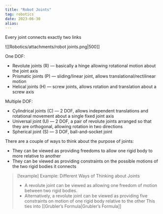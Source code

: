 ```yaml
---
title: "Robot Joints"
tag: robotics
date: 2023-06-30
alias:
---
```

Every joint connects exactly two links

![[Robotics/attachments/robot joints.png|500]]

One DOF:
- Revolute joints (R) — basically a hinge allowing rotational motion about the joint axis
- Prismatic joints (P) — sliding/linear joint, allows translational/rectilinear motion
- Helical joints (H) — screw joints, allows rotation and translation about a screw axis

Multiple DOF:
- Cylindrical joints (C) — 2 DOF, allows independent translations and rotational movement about a single fixed joint axis
- Universal joint (U) — 2  DOF, a pair of revolute joints arranged so that they are orthogonal, allowing rotation in two directions
- Spherical joint (S) — 3 DOF, ball-and-socket joint

There are a couple of ways to think about the purpose of joints:
- They can be viewed as providing freedoms to allow one rigid body to more relative to another
- They can be viewed as providing constraints on the possible motions of the two rigid bodies it connects

>[!example] Example: Different Ways of Thinking about Joints
 > - A revolute joint can be viewed as allowing one freedom of motion between two rigid bodies. 
 > - Alternatively, a revolute joint can be viewed as providing five constraints on motion of one rigid body relative to the other
 > This ties into [[Grubler’s Formula|Grubler’s Formula]]